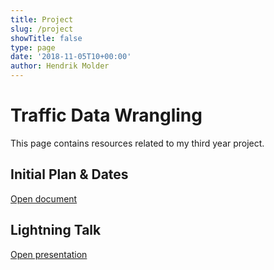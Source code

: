 ```yaml
---
title: Project
slug: /project
showTitle: false
type: page
date: '2018-11-05T10+00:00'
author: Hendrik Molder
---
```

# Traffic Data Wrangling

This page contains resources related to my third year project.

## Initial Plan & Dates

[Open document](https://docs.google.com/document/d/1Pn1bz6TWPghMwD-MXuJIdXS-RvG5jRZGlIzmMho5Xic/edit)

## Lightning Talk

[Open presentation](https://docs.google.com/presentation/d/1Z-72XysYcRJMfdyJ2EJXCck11r8TP4COHnjYcg3aIug/edit?usp=sharing)
